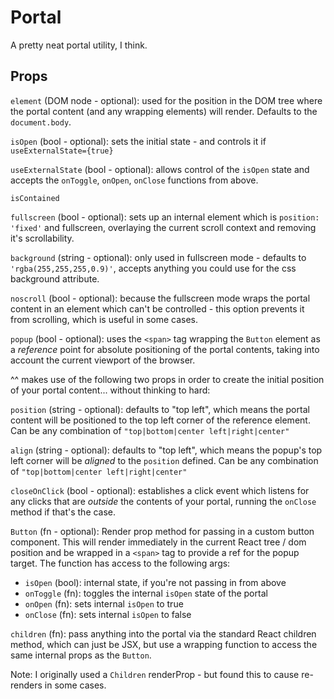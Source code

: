 # Portal
A pretty neat portal utility, I think.

## Props

`element` (DOM node - optional): used for the position in the DOM tree where the portal content (and any wrapping elements) will render. Defaults to the `document.body`. 

`isOpen` (bool - optional): sets the initial state - and controls it if `useExternalState={true}`

`useExternalState` (bool - optional): allows control of the `isOpen` state and accepts the `onToggle`, `onOpen`, `onClose` functions from above.

`isContained`

`fullscreen` (bool - optional): sets up an internal element which is `position: 'fixed'` and fullscreen, overlaying the current scroll context and removing it's scrollability.

`background` (string - optional): only used in fullscreen mode - defaults to `'rgba(255,255,255,0.9)'`, accepts anything you could use for the css background attribute.

`noscroll` (bool - optional): because the fullscreen mode wraps the portal content in an element which can't be controlled - this option prevents it from scrolling, which is useful in some cases.

`popup` (bool - optional): uses the `<span>` tag wrapping the `Button` element as a _reference_ point for absolute positioning of the portal contents, taking into account the current viewport of the browser. 

^^ makes use of the following two props in order to create the initial position of your portal content... without thinking to hard:

`position` (string - optional): defaults to "top left", which means the portal content will be positioned to the top left corner of the reference element. Can be any combination of `"top|bottom|center left|right|center"`

`align` (string - optional): defaults to "top left", which means the popup's top left corner will be _aligned_ to the `position` defined. Can be any combination of `"top|bottom|center left|right|center"`

`closeOnClick` (bool - optional): establishes a click event which listens for any clicks that are _outside_ the contents of your portal, running the `onClose` method if that's the case.

`Button` (fn - optional): Render prop method for passing in a custom button component. This will render immediately in the current React tree / dom position and be wrapped in a `<span>` tag to provide a ref for the popup target. The function has access to the following args:
- `isOpen` (bool): internal state, if you're not passing in from above
- `onToggle` (fn): toggles the internal `isOpen` state of the portal
- `onOpen` (fn): sets internal `isOpen` to true
- `onClose` (fn): sets internal `isOpen` to false

`children` (fn): pass anything into the portal via the standard React children method, which can just be JSX, but use a wrapping function to access the same internal props as the `Button`.


Note: I originally used a `Children` renderProp - but found this to cause re-renders in some cases.
